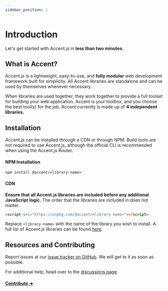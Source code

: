 ```yaml
---
sidebar_position: 1
---
```


# Introduction

Let's get started with Accent.js in **less than two minutes.**

## What is Accent?

Accent.js is a lightweight, easy-to-use, and **fully modular** web development framework built for simplicity. All Accent libraries are standalone and can be
used by themselves whenever necessary.

When libraries are used together, they work together to provide a full toolset for building your web application. Accent is your toolbox, and you choose the best tool(s) for the job. Accent currently is made up of **4 independent libraries.**

## Installation

Accent.js can be installed through a CDN or through NPM. Build tools are not required to use Accent.js, although the official CLI is recommended when using the Accent.js Router.

#### NPM Installation

```shell
npm install @accent/<library-name>
```

#### CDN

**Ensure that all Accent.js libraries are included **before** any additional JavaScript logic.** The order that the libraries are included in does not matter.

```html
<script src="https://unpkg.com/@accent/<library-name>"></script>
```

Replace `<library-name>` with the name of the library you wish to install. A full list of Accent.js libraries can be found [here](fundamentals/modularity#list-of-libraries).

## Resources and Contributing

Report issues at our [issue tracker on GitHub](https://github.com/sripkunda/accent.js/issues). We will get to it as soon as possible.

For additional help, head over to the [discussions page](https://github.com/sripkunda/accent.js/discussions).

#### [Contribute ➜](https://github.com/sripkunda/accent.js/issues)
